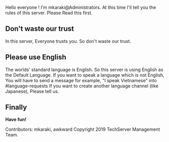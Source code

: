 Hello everyone ! I'm mkaraki@Administrators.
At this time I'll tell you the rules of this server.
Please Read this first.

## Don't  waste our trust
In this server, Everyone trusts you.
So don't waste our trust.

## Please use English
The worlds' standard language is English. 
So this server is using English as the Default Language.
If you want to speak a language which is not English, You will have to send a message for example, "I speak Vietnamese" into #language-requests
If you want to create another language channel (like Japanese), Please tell us.

## Finally
**Have fun!**

Contributors: mkaraki, awkward 
Copyright 2019 TechServer Management Team.
